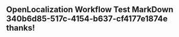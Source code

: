 <properties
ms.topic="hero-topic1"
ms.test1="hero-topic"
ms.test2="test"/>

## OpenLocalization Workflow Test MarkDown 340b6d85-517c-4154-b637-cf4177e1874e thanks!
